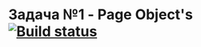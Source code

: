 # Задача №1 - Page Object's [![Build status](https://ci.appveyor.com/api/projects/status/bod6sut06iyewxtk?svg=true)](https://ci.appveyor.com/project/AlekseyAlekseev/qa-pageobject)